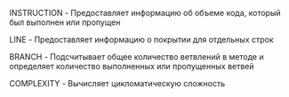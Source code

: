 INSTRUCTION - Предоставляет информацию об объеме кода, который был выполнен или пропущен

LINE - Предоставляет информацию о покрытии для отдельных строк

BRANCH -  Подсчитывает общее количество ветвлений в методе и определяет количество выполненных или пропущенных ветвей

COMPLEXITY - Вычисляет цикломатическую сложность